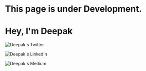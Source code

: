 # This page is under Development. 
# Hey, I'm Deepak

  ![Deepak's Twitter](https://img.shields.io/badge/twitter-%231DA1F2.svg?&style=for-the-badge&logo=twitter&logoColor=white)

  ![Deepak's LinkedIn](https://img.shields.io/badge/linkedin-%230077B5.svg?&style=for-the-badge&logo=linkedin&logoColor=white)

  ![Deepak's Medium](https://img.shields.io/badge/medium-%2312100E.svg?&style=for-the-badge&logo=medium&logoColor=white)




<!--
**deepak-pro/deepak-pro** is a ✨ _special_ ✨ repository because its `README.md` (this file) appears on your GitHub profile.

Here are some ideas to get you started:

- 🔭 I’m currently working on ...
- 🌱 I’m currently learning ...
- 👯 I’m looking to collaborate on ...
- 🤔 I’m looking for help with ...
- 💬 Ask me about ...
- 📫 How to reach me: ...
- 😄 Pronouns: ...
- ⚡ Fun fact: ...
-->
